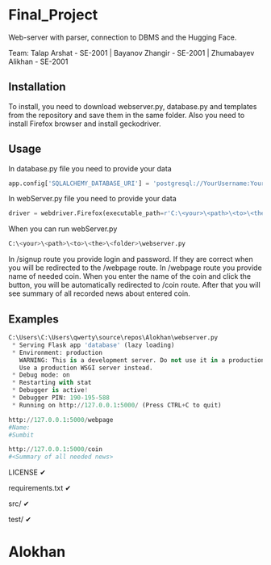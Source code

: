 # Final_Project
Web-server with parser, connection to DBMS and the Hugging Face.

Team: Talap Arshat - SE-2001 | Bayanov Zhangir - SE-2001 | Zhumabayev Alikhan - SE-2001 

## Installation 

To install, you need to download webserver.py, database.py and templates from the repository and save them in the same folder. Also you need to install Firefox browser and install geckodriver. 

## Usage 

In database.py file you need to provide your data
   ```python
   app.config['SQLALCHEMY_DATABASE_URI'] = 'postgresql://YourUsername:YourPassword@localhost/NameOfYourDatabase'
   ```
In webServer.py file you need to provide your data 
   ```python
   driver = webdriver.Firefox(executable_path=r'C:\<your>\<path>\<to>\<the>\<geckodriver>\geckodriver.exe')
   ```

When you can run webServer.py
   ```python
   C:\<your>\<path>\<to>\<the>\<folder>\webserver.py
   ```
   
In /signup route you provide login and password. If they are correct when you will be redirected to the /webpage route. In /webpage route you provide name of needed coin. When you enter the name of the coin and click the button, you will be automatically redirected to /coin route.
 After that you will see summary of all recorded news about entered coin. 
  
   
## Examples 

```python
C:\Users\C:\Users\qwerty\source\repos\Alokhan\webserver.py
 * Serving Flask app 'database' (lazy loading)
 * Environment: production
   WARNING: This is a development server. Do not use it in a production deployment.
   Use a production WSGI server instead.
 * Debug mode: on
 * Restarting with stat
 * Debugger is active!
 * Debugger PIN: 190-195-588
 * Running on http://127.0.0.1:5000/ (Press CTRL+C to quit)
```
   
```python
http://127.0.0.1:5000/webpage
#Name:
#Sumbit
```
   
```python
http://127.0.0.1:5000/coin
#<Summary of all needed news>
```
LICENSE ✔

requirements.txt ✔

src/ ✔

test/ ✔
# Alokhan
